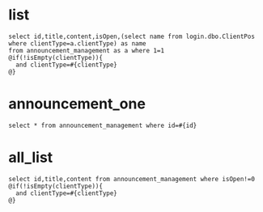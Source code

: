 list
===
    select id,title,content,isOpen,(select name from login.dbo.ClientPos where clientType=a.clientType) as name 
    from announcement_management as a where 1=1
    @if(!isEmpty(clientType)){
	  and clientType=#{clientType}
	@}
announcement_one
===
    select * from announcement_management where id=#{id}
all_list
===
    select id,title,content from announcement_management where isOpen!=0
    @if(!isEmpty(clientType)){
	  and clientType=#{clientType}
	@}